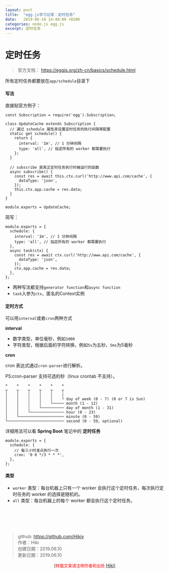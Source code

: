 ```yaml
---
layout: post
title:  "egg.js学习记录：定时任务"
date:   2019-06-10 14:49:00 +0200
categories: node.js egg.js
excerpt: 定时任务
---
```


# 定时任务
> 官方文档：
https://eggjs.org/zh-cn/basics/schedule.html

所有定时任务都要放在`app/schedule`目录下

#### 写法
直接贴官方例子：
```
const Subscription = require('egg').Subscription;

class UpdateCache extends Subscription {
  // 通过 schedule 属性来设置定时任务的执行间隔等配置
  static get schedule() {
    return {
      interval: '1m', // 1 分钟间隔
      type: 'all', // 指定所有的 worker 都需要执行
    };
  }

  // subscribe 是真正定时任务执行时被运行的函数
  async subscribe() {
    const res = await this.ctx.curl('http://www.api.com/cache', {
      dataType: 'json',
    });
    this.ctx.app.cache = res.data;
  }
}

module.exports = UpdateCache;
```
简写：
```
module.exports = {
  schedule: {
    interval: '1m', // 1 分钟间隔
    type: 'all', // 指定所有的 worker 都需要执行
  },
  async task(ctx) {
    const res = await ctx.curl('http://www.api.com/cache', {
      dataType: 'json',
    });
    ctx.app.cache = res.data;
  },
};
```
- 两种写法都支持`generator function`和`async function`
- `task`入参为`ctx`，匿名的Context实例

#### 定时方式
可以用`interval`或者`cron`两种方式

**interval**

- 数字类型，单位毫秒，例如`1000`
- 字符类型，根据后面的字符转换，例如`5s`为五秒，`5ms`为5毫秒

**cron**

cron 表达式通过`cron-parser`进行解析。

PS:cron-parser 支持可选的秒（linux crontab 不支持）。
```
*    *    *    *    *    *
┬    ┬    ┬    ┬    ┬    ┬
│    │    │    │    │    |
│    │    │    │    │    └ day of week (0 - 7) (0 or 7 is Sun)
│    │    │    │    └───── month (1 - 12)
│    │    │    └────────── day of month (1 - 31)
│    │    └─────────────── hour (0 - 23)
│    └──────────────────── minute (0 - 59)
└───────────────────────── second (0 - 59, optional)
```
详细用法可以看 **Spring Boot** 笔记中的 **定时任务**
```
module.exports = {
  schedule: {
    // 每三小时准点执行一次
    cron: '0 0 */3 * * *',
  },
};
```

#### 类型
- `worker` 类型：每台机器上只有一个 worker 会执行这个定时任务，每次执行定时任务的 worker 的选择是随机的。
- `all` 类型：每台机器上的每个 worker 都会执行这个定时任务。



<br /><br /><br /><br />
> github: https://github.com/Hikiy  
> 作者：Hiki  
> 创建日期：2019.06.10  
> 更新日期：2019.06.10

<center>(<font color=red size=2>转载文章请注明作者和出处 </font><a href="https://github.com/Hikiy">Hiki)</a></center>  
